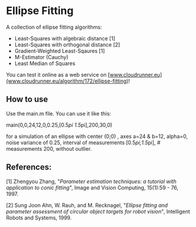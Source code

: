 Ellipse Fitting
========================

A collection of ellipse fitting algorithms:
* Least-Squares with algebraic distance [1]
* Least-Squares with orthogonal distance [2]
* Gradient-Weighted Least-Sqaures [1]
* M-Estimator (Cauchy)
* Least Median of Squares

You can test it online as a web service on [www.cloudrunner.eu](www.cloudrunner.eu/algorithm/172/ellipse-fitting)!

How to use
-------------------
Use the main.m file. You can use it like this:

main(0,0,24,12,0,0.25,[0.5*pi 1.5*pi],200,30,0)

for a simulation of an ellipse with center (0;0) , axes a=24 & b=12, alpha=0, noise variance of 0.25, interval of measurements [0.5*pi;1.5*pi], # measurements 200, without outlier.


References:
-------------------
[1] Zhengyou Zhang, "*Parameter estimation techniques: a tutorial with application to conic fitting*", Image and Vision Computing, 15(1):59 - 76, 1997.

[2] Sung Joon Ahn, W. Rauh, and M. Recknagel, "*Ellipse fitting and parameter assessment of circular object targets for robot vision*", Intelligent Robots and Systems, 1999.
 
